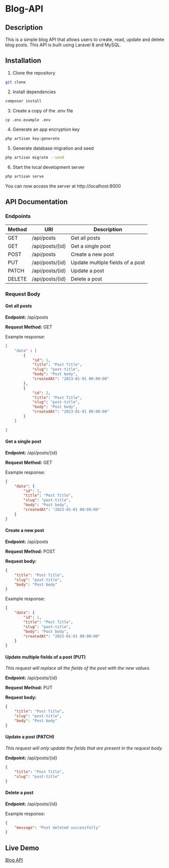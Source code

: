# Blog-API

## Description

This is a simple blog API that allows users to create, read, update and delete blog posts. This API is built using Laravel 8 and MySQL.

## Installation

1. Clone the repository

```bash
git clone
```

2. Install dependencies

```bash
composer install
```

3. Create a copy of the .env file

```bash
cp .env.example .env
```

4. Generate an app encryption key

```bash
php artisan key:generate
```

5. Generate database migration and seed

```bash
php artisan migrate --seed
```

6. Start the local development server

```bash
php artisan serve
```

You can now access the server at http://localhost:8000

## API Documentation

### Endpoints

| Method | URI             | Description                      |
| ------ | --------------- | -------------------------------- |
| GET    | /api/posts      | Get all posts                    |
| GET    | /api/posts/{id} | Get a single post                |
| POST   | /api/posts      | Create a new post                |
| PUT    | /api/posts/{id} | Update multiple fields of a post |
| PATCH  | /api/posts/{id} | Update a post                    |
| DELETE | /api/posts/{id} | Delete a post                    |

### Request Body

#### Get all posts

**Endpoint:** /api/posts

**Request Method:** GET

Example response:

```json
[
    "data" : [
        {
            "id": 1,
            "title": "Post Title",
            "slug": "post-title",
            "body": "Post body",
            "createdAt": "2023-01-01 00:00:00"
        },
        {
            "id": 2,
            "title": "Post Title",
            "slug": "post-title",
            "body": "Post body",
            "createdAt": "2023-01-01 00:00:00"
        }
    ]

]
```

#### Get a single post

**Endpoint:** /api/posts/{id}

**Request Method:** GET

Example response:

```json
{
    "data": {
        "id": 1,
        "title": "Post Title",
        "slug": "post-title",
        "body": "Post body",
        "createdAt": "2023-01-01 00:00:00"
    }
}
```

#### Create a new post

**Endpoint:** /api/posts

**Request Method:** POST

**Request body:**

```json
{
    "title": "Post Title",
    "slug": "post-title",
    "body": "Post body"
}
```

Example response:

```json
{
    "data": {
        "id": 1,
        "title": "Post Title",
        "slug": "post-title",
        "body": "Post body",
        "createdAt": "2023-01-01 00:00:00"
    }
}
```

#### Update multiple fields of a post (PUT)

_This request will replace all the fields of the post with the new values._

**Endpoint:** /api/posts/{id}

**Request Method:** PUT

**Request body:**

```json
{
    "title": "Post Title",
    "slug": "post-title",
    "body": "Post body"
}
```

#### Update a post (PATCH)

_This request will only update the fields that are present in the request body._

**Endpoint:** /api/posts/{id}

```json
{
    "title": "Post Title",
    "slug": "post-title"
}
```

#### Delete a post

**Endpoint:** /api/posts/{id}

Example response:

```json
{
    "message": "Post deleted successfully"
}
```

## Live Demo

[Blog API](https://benson-blog.up.railway.app/api)
